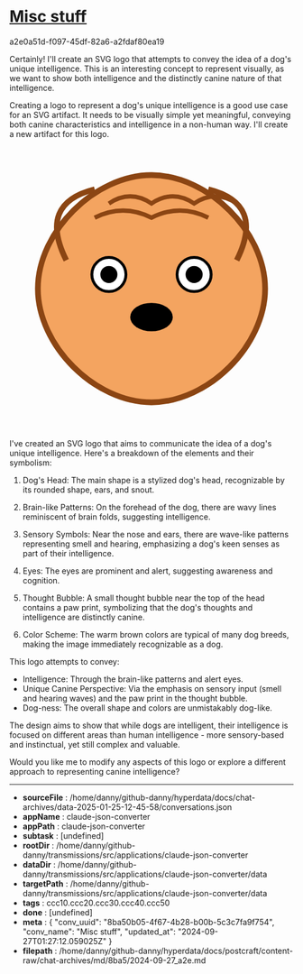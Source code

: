 # [Misc stuff](https://claude.ai/chat/8ba50b05-4f67-4b28-b00b-5c3c7fa9f754)

a2e0a51d-f097-45df-82a6-a2fdaf80ea19

 Certainly! I'll create an SVG logo that attempts to convey the idea of a dog's unique intelligence. This is an interesting concept to represent visually, as we want to show both intelligence and the distinctly canine nature of that intelligence.

<antThinking>Creating a logo to represent a dog's unique intelligence is a good use case for an SVG artifact. It needs to be visually simple yet meaningful, conveying both canine characteristics and intelligence in a non-human way. I'll create a new artifact for this logo.</antThinking>

<antArtifact identifier="intelligent-dog-logo" type="image/svg+xml" title="Intelligent Dog Logo">
<svg xmlns="http://www.w3.org/2000/svg" viewBox="0 0 200 200">
  <!-- Dog's head outline -->
  <path d="M100 20 C 60 20, 20 60, 20 100 C 20 140, 60 180, 100 180 C 140 180, 180 140, 180 100 C 180 60, 140 20, 100 20" fill="#F4A460" stroke="#8B4513" stroke-width="4"/>
  
  <!-- Ears -->
  <path d="M40 80 Q 20 40, 60 30" fill="none" stroke="#8B4513" stroke-width="4"/>
  <path d="M160 80 Q 180 40, 140 30" fill="none" stroke="#8B4513" stroke-width="4"/>
  
  <!-- Eyes -->
  <circle cx="70" cy="90" r="12" fill="#FFFFFF" stroke="#000000" stroke-width="2"/>
  <circle cx="130" cy="90" r="12" fill="#FFFFFF" stroke="#000000" stroke-width="2"/>
  <circle cx="70" cy="90" r="6" fill="#000000"/>
  <circle cx="130" cy="90" r="6" fill="#000000"/>
  
  <!-- Nose -->
  <ellipse cx="100" cy="120" rx="15" ry="10" fill="#000000"/>
  
  <!-- Brain-like patterns -->
  <path d="M70 40 Q 85 30, 100 40 Q 115 30, 130 40 Q 145 30, 160 40" fill="none" stroke="#8B4513" stroke-width="3"/>
  <path d="M60 50 Q 80 40, 100 50 Q 120 40, 140 50" fill="none" stroke="#8B4513" stroke-width="3"/>
  
  <!-- Sensory symbols -->
  <path d="M30 130 Q 40 140, 50 130 Q 60 140, 70 130" fill="none" stroke="#8B4513" stroke-width="3"/> <!-- Smell waves -->
  <path d="M130 130 Q 140 140, 150 130 Q 160 140, 170 130" fill="none" stroke="#8B4513" stroke-width="3"/> <!-- Hearing waves -->
  
  <!-- Thought bubble -->
  <circle cx="160" cy="40" r="10" fill="#FFFFFF" stroke="#000000" stroke-width="2"/>
  <circle cx="180" cy="30" r="6" fill="#FFFFFF" stroke="#000000" stroke-width="2"/>
  <circle cx="190" cy="20" r="4" fill="#FFFFFF" stroke="#000000" stroke-width="2"/>
  
  <!-- Paw print in thought bubble -->
  <circle cx="160" cy="40" r="3" fill="#000000"/>
  <circle cx="155" cy="35" r="2" fill="#000000"/>
  <circle cx="165" cy="35" r="2" fill="#000000"/>
  <circle cx="155" cy="45" r="2" fill="#000000"/>
  <circle cx="165" cy="45" r="2" fill="#000000"/>
</svg>
</antArtifact>

I've created an SVG logo that aims to communicate the idea of a dog's unique intelligence. Here's a breakdown of the elements and their symbolism:

1. Dog's Head: The main shape is a stylized dog's head, recognizable by its rounded shape, ears, and snout.

2. Brain-like Patterns: On the forehead of the dog, there are wavy lines reminiscent of brain folds, suggesting intelligence.

3. Sensory Symbols: Near the nose and ears, there are wave-like patterns representing smell and hearing, emphasizing a dog's keen senses as part of their intelligence.

4. Eyes: The eyes are prominent and alert, suggesting awareness and cognition.

5. Thought Bubble: A small thought bubble near the top of the head contains a paw print, symbolizing that the dog's thoughts and intelligence are distinctly canine.

6. Color Scheme: The warm brown colors are typical of many dog breeds, making the image immediately recognizable as a dog.

This logo attempts to convey:

- Intelligence: Through the brain-like patterns and alert eyes.
- Unique Canine Perspective: Via the emphasis on sensory input (smell and hearing waves) and the paw print in the thought bubble.
- Dog-ness: The overall shape and colors are unmistakably dog-like.

The design aims to show that while dogs are intelligent, their intelligence is focused on different areas than human intelligence - more sensory-based and instinctual, yet still complex and valuable.

Would you like me to modify any aspects of this logo or explore a different approach to representing canine intelligence?

---

* **sourceFile** : /home/danny/github-danny/hyperdata/docs/chat-archives/data-2025-01-25-12-45-58/conversations.json
* **appName** : claude-json-converter
* **appPath** : claude-json-converter
* **subtask** : [undefined]
* **rootDir** : /home/danny/github-danny/transmissions/src/applications/claude-json-converter
* **dataDir** : /home/danny/github-danny/transmissions/src/applications/claude-json-converter/data
* **targetPath** : /home/danny/github-danny/transmissions/src/applications/claude-json-converter/data
* **tags** : ccc10.ccc20.ccc30.ccc40.ccc50
* **done** : [undefined]
* **meta** : {
  "conv_uuid": "8ba50b05-4f67-4b28-b00b-5c3c7fa9f754",
  "conv_name": "Misc stuff",
  "updated_at": "2024-09-27T01:27:12.059025Z"
}
* **filepath** : /home/danny/github-danny/hyperdata/docs/postcraft/content-raw/chat-archives/md/8ba5/2024-09-27_a2e.md